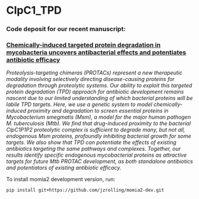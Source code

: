 
[bioRxiv]: https://www.biorxiv.org/content/10.1101/2023.02.14.528552v1

# ClpC1_TPD
### Code deposit for our recent manuscript:
### [Chemically-induced targeted protein degradation in mycobacteria uncovers antibacterial effects and potentiates antibiotic efficacy][bioRxiv]
*Proteolysis-targeting chimeras (PROTACs) represent a new therapeutic modality involving selectively directing disease-causing proteins for degradation through proteolytic systems. Our ability to exploit this targeted protein degradation (TPD) approach for antibiotic development remains nascent due to our limited understanding of which bacterial proteins will be labile TPD targets. Here, we use a genetic system to model chemically-induced proximity and degradation to screen essential proteins in Mycobacterium smegmatis (Msm), a model for the major human pathogen M. tuberculosis (Mtb). We find that drug-induced proximity to the bacterial ClpC1P1P2 proteolytic complex is sufficient to degrade many, but not all, endogenous Msm proteins, profoundly inhibiting bacterial growth for some targets. We also show that TPD can potentiate the effects of existing antibiotics targeting the same pathways and complexes. Together, our results identify specific endogenous mycobacterial proteins as attractive targets for future Mtb PROTAC development, as both standalone antibiotics and potentiators of existing antibiotic efficacy.*


To install momia2 development version, run:
```
pip install git+https://github.com/jzrolling/momia2-dev.git
```
